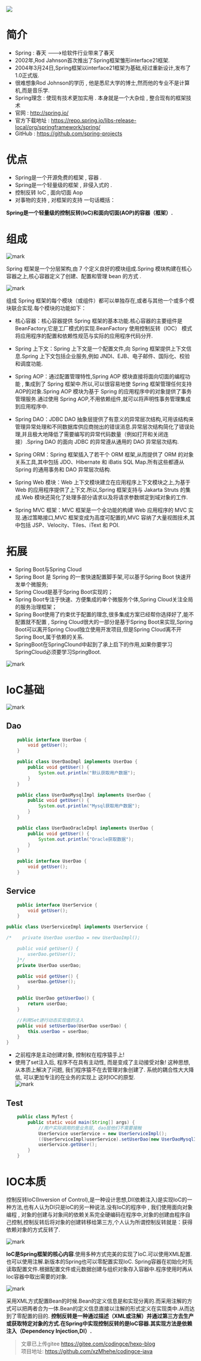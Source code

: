 ![](https://image.codingce.com.cn/11.jpg)

# 简介
- Spring : 春天 --->给软件行业带来了春天
- 2002年,Rod Jahnson首次推出了Spring框架雏形interface21框架.
- 2004年3月24日,Spring框架以interface21框架为基础,经过重新设计,发布了1.0正式版.
- 很难想象Rod Johnson的学历 , 他是悉尼大学的博士,然而他的专业不是计算机,而是音乐学.
- Spring理念 : 使现有技术更加实用 . 本身就是一个大杂烩 , 整合现有的框架技术
- 官网 : http://spring.io/
- 官方下载地址 : https://repo.spring.io/libs-release-local/org/springframework/spring/
- GitHub : https://github.com/spring-projects

# 优点
- Spring是一个开源免费的框架 , 容器  .
- Spring是一个轻量级的框架 , 非侵入式的 .
- 控制反转 IoC  , 面向切面 Aop
- 对事物的支持 , 对框架的支持
一句话概括：

**Spring是一个轻量级的控制反转(IoC)和面向切面(AOP)的容器（框架）.**

# 组成

![mark](http://image.codingce.com.cn/blog/20200718/064149134.png)   

Spring 框架是一个分层架构,由 7 个定义良好的模块组成.Spring 模块构建在核心容器之上,核心容器定义了创建、配置和管理 bean 的方式 .   

![mark](http://image.codingce.com.cn/blog/20200718/064448436.png)    

组成 Spring 框架的每个模块（或组件）都可以单独存在,或者与其他一个或多个模块联合实现.每个模块的功能如下：    

- 核心容器：核心容器提供 Spring 框架的基本功能.核心容器的主要组件是 BeanFactory,它是工厂模式的实现.BeanFactory 使用控制反转（IOC） 模式将应用程序的配置和依赖性规范与实际的应用程序代码分开.
- Spring 上下文：Spring 上下文是一个配置文件,向 Spring 框架提供上下文信息.Spring 上下文包括企业服务,例如 JNDI、EJB、电子邮件、国际化、校验和调度功能.
- Spring AOP：通过配置管理特性,Spring AOP 模块直接将面向切面的编程功能 , 集成到了 Spring 框架中.所以,可以很容易地使 Spring 框架管理任何支持 AOP的对象.Spring AOP 模块为基于 Spring 的应用程序中的对象提供了事务管理服务.通过使用 Spring AOP,不用依赖组件,就可以将声明性事务管理集成到应用程序中.

- Spring DAO：JDBC DAO 抽象层提供了有意义的异常层次结构,可用该结构来管理异常处理和不同数据库供应商抛出的错误消息.异常层次结构简化了错误处理,并且极大地降低了需要编写的异常代码数量（例如打开和关闭连接）.Spring DAO 的面向 JDBC 的异常遵从通用的 DAO 异常层次结构.

- Spring ORM：Spring 框架插入了若干个 ORM 框架,从而提供了 ORM 的对象关系工具,其中包括 JDO、Hibernate 和 iBatis SQL Map.所有这些都遵从 Spring 的通用事务和 DAO 异常层次结构.

- Spring Web 模块：Web 上下文模块建立在应用程序上下文模块之上,为基于 Web 的应用程序提供了上下文.所以,Spring 框架支持与 Jakarta Struts 的集成.Web 模块还简化了处理多部分请求以及将请求参数绑定到域对象的工作.

- Spring MVC 框架：MVC 框架是一个全功能的构建 Web 应用程序的 MVC 实现.通过策略接口,MVC 框架变成为高度可配置的,MVC 容纳了大量视图技术,其中包括 JSP、Velocity、Tiles、iText 和 POI.

# 拓展

- Spring Boot与Spring Cloud
- Spring Boot 是 Spring 的一套快速配置脚手架,可以基于Spring Boot 快速开发单个微服务;
- Spring Cloud是基于Spring Boot实现的；
- Spring Boot专注于快速、方便集成的单个微服务个体,Spring Cloud关注全局的服务治理框架；
- Spring Boot使用了约束优于配置的理念,很多集成方案已经帮你选择好了,能不配置就不配置 , Spring Cloud很大的一部分是基于Spring Boot来实现,Spring Boot可以离开Spring Cloud独立使用开发项目,但是Spring Cloud离不开Spring Boot,属于依赖的关系.
- SpringBoot在SpringClound中起到了承上启下的作用,如果你要学习SpringCloud必须要学习SpringBoot.

![mark](http://image.codingce.com.cn/blog/20200718/064642921.png)   

# IoC基础   

![mark](http://image.codingce.com.cn/blog/20200718/070239568.png)    

## Dao
```java
    public interface UserDao {
        void getUser();
    }
```

```java
    public class UserDaoImpl implements UserDao {
        public void getUser() {
            System.out.println("默认获取用户数据");
        }
    }
```

```java
    public class UserDaoMysqlImpl implements UserDao {
        public void getUser() {
            System.out.println("Mysql获取用户数据");
        }
    }
```

```java
    public class UserDaoOracleImpl implements UserDao {
        public void getUser() {
            System.out.println("Oracle获取数据");
        }
    }
```

```java
    public interface UserDao {
        void getUser();
    }
```

## Service
```java
    public interface UserService {
        void getUser();
    }
```

```java
public class UserServiceImpl implements UserService {

/*    private UserDao userDao = new UserDaoImpl();

    public void getUser() {
        userDao.getUser();
    }*/
    private UserDao userDao;

    public void getUser() {
        userDao.getUser();
    }

    public UserDao getUserDao() {
        return userDao;
    }

    //利用Set进行动态实现值的注入
    public void setUserDao(UserDao userDao) {
        this.userDao = userDao;
    }
}
```
- 之前程序是主动创建对象, 控制权在程序猿手上! 
- 使用了set注入后, 程序不在具有主动性, 而是变成了主动接受对象!
这种思想, 从本质上解决了问题, 我们程序猿不在去管理对象创建了. 系统的耦合性大大降低, 可以更加专注的在业务的实现上
这时IOC的原型.      
![mark](http://image.codingce.com.cn/blog/20200718/075744519.png)     

## Test
```java
    public class MyTest {
        public static void main(String[] args) {
            //用户实际调用的是业务层, dao层他们不需要接触
            UserService userService = new UserServiceImpl();
            ((UserServiceImpl)userService).setUserDao(new UserDaoMysqlImpl());
            userService.getUser();
        }
    }

```

# IOC本质
控制反转IoC(Inversion of Control),是一种设计思想,DI(依赖注入)是实现IoC的一种方法,也有人认为DI只是IoC的另一种说法.没有IoC的程序中 , 我们使用面向对象编程 , 对象的创建与对象间的依赖关系完全硬编码在程序中,对象的创建由程序自己控制,控制反转后将对象的创建转移给第三方,个人认为所谓控制反转就是：获得依赖对象的方式反转了.   

![mark](http://image.codingce.com.cn/blog/20200718/080055564.png)     

**IoC是Spring框架的核心内容**.使用多种方式完美的实现了IoC.可以使用XML配置.也可以使用注解.新版本的Spring也可以零配置实现IoC.
Spring容器在初始化时先读取配置文件.根据配置文件或元数据创建与组织对象存入容器中.程序使用时再从Ioc容器中取出需要的对象.

![mark](http://image.codingce.com.cn/blog/20200718/080221798.png)
 
采用XML方式配置Bean的时候.Bean的定义信息是和实现分离的.而采用注解的方式可以把两者合为一体.Bean的定义信息直接以注解的形式定义在实现类中.从而达到了零配置的目的.
**控制反转是一种通过描述（XML或注解）并通过第三方去生产或获取特定对象的方式.在Spring中实现控制反转的是IoC容器.其实现方法是依赖注入（Dependency Injection,DI）.**





>文章已上传gitee https://gitee.com/codingce/hexo-blog   
>项目地址: https://github.com/xzMhehe/codingce-java